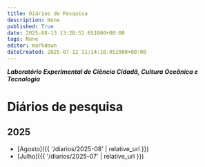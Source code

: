 ```yaml
---
title: Diários de Pesquisa
description: None
published: True
date: 2025-08-13 13:28:51.651000+00:00
tags: None
editor: markdown
dateCreated: 2025-07-12 11:14:10.952000+00:00
---
```


***Laboratório Experimental de Ciência Cidadã, Cultura Oceânica e Tecnologia***


# Diários de pesquisa


## 2025

- [Agosto]({{ '/diarios/2025-08' | relative_url }})
- [Julho]({{ '/diarios/2025-07' | relative_url }})